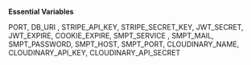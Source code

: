 **Essential Variables**




PORT,
DB_URI ,
STRIPE_API_KEY,
STRIPE_SECRET_KEY,
JWT_SECRET,
JWT_EXPIRE,
COOKIE_EXPIRE,
SMPT_SERVICE ,
SMPT_MAIL,
SMPT_PASSWORD,
SMPT_HOST,
SMPT_PORT,
CLOUDINARY_NAME,
CLOUDINARY_API_KEY,
CLOUDINARY_API_SECRET
